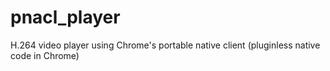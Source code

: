 # pnacl_player
H.264 video player using Chrome's portable native client (pluginless native code in Chrome)
